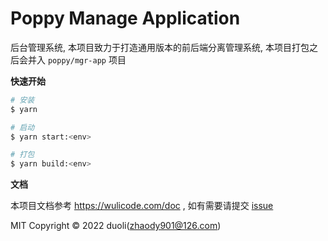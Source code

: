 # Poppy Manage Application

后台管理系统, 本项目致力于打造通用版本的前后端分离管理系统, 本项目打包之后会并入 `poppy/mgr-app` 项目

**快速开始**

```bash
# 安装
$ yarn

# 启动
$ yarn start:<env>

# 打包
$ yarn build:<env>
```

**文档**

本项目文档参考 https://wulicode.com/doc , 如有需要请提交 [issue](https://github.com/imvkmark/wulicode-mgr-app/issues)

MIT Copyright © 2022 duoli(zhaody901@126.com)
